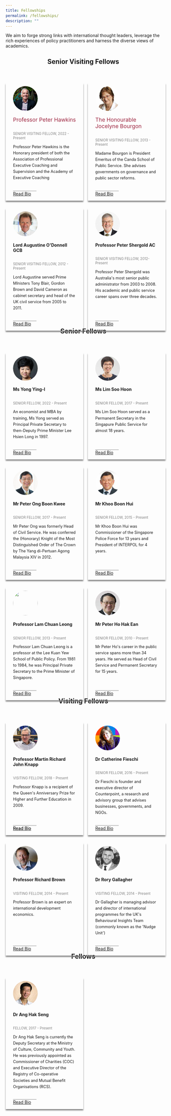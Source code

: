 ```yaml
---
title: Fellowships
permalink: /fellowships/
description: ""
---
```

<style>

	.header-fellows-middle {
		text-align:center;
	
	
	}

	.grid-container {
		display: grid; 
		grid-template-columns: 50% 50%;
		grid-column-gap: 15px;
		margin-bottom: 5%;
	}
	
	.fellow-card {
	
	box-shadow: 0px 4px 4px 0px grey;
	margin-top: 40px;
	position:relative;	
	height: 100%;
	box-sizing: border-box;
	padding: 10px;
	
	
	
	}
	
	.fellowship-card-text {
		
		margin-left: 1em;
		margin-right: 1em;
	}
	
	.fellow-summary {
		font-size:0.9em;
	  line-height: 1.6;
		margin-bottom: 1em;
	}
	
	.card-link {
		border-top: 1px solid grey;
		width:30%;
	  position: absolute;
		bottom: 0;
		margin-bottom: 1em;
		margin-left: 1em;
	 
	
	}
	
	
	
.fellow-duration{
		font-size:0.8em;
		color:grey;
	
	}

.fellowship-image {
	width: 80px !important;
	height: 80px !important; 
	border-radius: 50%;
	float: left;
	margin-left: 1em !important;
	}
	
.fellow-name {
	font-size: 1.25em;
	color: #9F2943;
	}
	
	.fellowship-text {
		display: flex;
		flex-direction: column;
	}
	
	.fellowship-image-div{
		float: left;
	
	
	}
	

.modal-window {
      position: fixed;
      background-color: rgba(200, 200, 200, 0.75);
      top: 0;
      right: 0;
      bottom: 0;
      left: 0;
      z-index: 999;
      opacity: 0;
      pointer-events: none;
      -webkit-transition: all 0.3s;
      -moz-transition: all 0.3s;
      transition: all 0.3s;
    }
    
.modal-window:target {
      opacity: 1;
      pointer-events: auto;
    }
    
.modal-window > div {
      width: 400px;
      position: relative;
      margin: 10% auto;
      padding: 2rem;
      background: #fff;
      color: #444;
    }
    
.modal-window header {
      font-weight: bold;
    }
    
.modal-close {
      color: #aaa;
      line-height: 50px;
      font-size: 80%;
      position: absolute;
      right: 0;
      text-align: center;
      top: 0;
      width: 70px;
      text-decoration: none;
    }
    
.modal-close:hover {
      color: #000;
    }
    
.modal-window h1 {
      font-size: 150%;
      margin: 0 0 15px;
    }	
	
	
</style>


<p>We aim to forge strong links with international thought leaders, leverage the rich experiences of policy practitioners and harness the diverse views of academics.</p>

<h2 class="header-fellows-middle">Senior Visiting Fellows</h2>
<div class="grid-container">
	<div class="fellow-card">
<!-- Below is the HTML that is contained inside the card.-->		
		
<div class="fellowship-text">
	<div class="fellowship-image-div">
			<img class="fellowship-image" src="/images/FellowshipImages/peterhawkins.png">
	</div>
		<div class="fellowship-card-text"><p class="fellow-name">Professor Peter Hawkins</p></div>
				<div class="fellowship-card-text"><p class="fellow-duration">SENIOR VISITING FELLOW, 2022 - Present</p></div>
						<div class="fellowship-card-text"><div class="fellow-summary">Professor Peter Hawkins is the Honorary president of both the Association of Professional Executive Coaching and Supervision and the Academy of Executive Coaching</div></div>
								<!--<div class="fellowship-card-text card-link"><a href="#open-modal">Read Bio</a></div>-->
										<!-- Below is the modal (popup)-->
							
</div>
		<div class="card-link"><a href="#open-modal">Read Bio</a></div>
	<div class="modal-window" id="open-modal">
     <div>
       <a class="modal-close" title="Close" href="#modal-close">close ×</a>
       <h1>Peter Hawkins</h1>
       <div>The quick brown fox jumped over the lazy dog.</div>
     </div>
</div>
	</div>
	
<!-- 2nd Senior Fellowship Card Card -->	
<div class="fellow-card">
<div class="fellowship-text">
	<div class="fellowship-image-div">
	<img class="fellowship-image" src="/images/FellowshipImages/fellowships_jocelyne_bourgon_2x.jpg">
	</div>
			<div class="fellowship-card-text"><p class="fellow-name">The Honourable Jocelyne Bourgon</p></div>
				<div class="fellowship-card-text"><p class="fellow-duration">SENIOR VISITING FELLOW, 2013 - Present</p></div>
						<div class="fellowship-card-text"><div class="fellow-summary">Madame Bourgon is President Emeritus of the Canda School of Public Service. She advises governments on governance and public sector reforms.</div></div>
								
	
</div>
	<div class="card-link"><a href="#open-modal2">Read Bio</a></div>
	<div class="modal-window" id="open-modal2">
     <div>
       <a class="modal-close" title="Close" href="#modal-close2">close ×</a>
       <h1>Jocelyn Bourgon</h1>
       <div>The quick brown fox jumped over the lazy dog.</div>
     </div>
</div>
</div>
</div>
<!-- Second Layer-->
<div class="grid-container">
	<div class="fellow-card">
<!-- Below is the HTML that is contained inside the card.-->		
<div class="fellowship-text">
	<div class="fellowship-image-div">
	<img class="fellowship-image" src="/images/FellowshipImages/Fellowships_Augustine_Odonnell_2x6.jpg">
	</div>
			<div class="fellowship-card-text"><h4>Lord Augustine O'Donnell GCB</h4></div>
				<div class="fellowship-card-text"><p class="fellow-duration">SENIOR VISITING FELLOW, 2012 - Present</p></div>
						<div class="fellowship-card-text"><div class="fellow-summary">Lord Augustine served Prime MInisters Tony Blair, Gordon Brown and David Cameron as cabinet secretary and head of the UK civil service from 2005 to 2011.</div></div>
</div>
		<div class="card-link"><a href="">Read Bio</a></div>
</div>



<div class="fellow-card">
<!-- Below is the HTML that is contained inside the card.-->		
<div class="fellowship-text">
	<div class="fellowship-image-div">
	<img class="fellowship-image" src="/images/FellowshipImages/fellowships-peter-shergold@2x.jpg">
	</div>
			<div class="fellowship-card-text"><h4>Professor Peter Shergold AC</h4></div>
				<div class="fellowship-card-text"><p class="fellow-duration">SENIOR VISITING FELLOW, 2012- Present</p></div>
						<div class="fellowship-card-text"><div class="fellow-summary">Professor Peter Shergold was Australia's most senior public administrator from 2003 to 2008. His academic and public service career spans over three decades.</div></div>
								
  </div>
		<div class="card-link"><a href="">Read Bio</a></div>
</div>
</div>

	
<!--Start of the Senior Fellows Card-->
<h2 class="header-fellows-middle">Senior Fellows</h2>
<div class="grid-container">

<div class="fellow-card">
<!-- Below is the HTML that is contained inside the card.-->		
	<div class="fellowship-text">
		<div class="fellowship-image-div">
			<img class="fellowship-image" src="/images/FellowshipImages/ps-ying-i.jpg">
		</div>
			<div class="fellowship-card-text"><h4>Ms Yong Ying-I</h4></div>
				<div class="fellowship-card-text"><p class="fellow-duration">SENIOR FELLOW, 2022 - Present</p></div>
						<div class="fellowship-card-text"><div class="fellow-summary">An economist and MBA by training, Ms Yong served as Principal Private Secretary to then-Deputy Prime Minister Lee Hsien Long in 1997.</div></div>
								
  </div>
		<div class="card-link"><a href="">Read Bio</a></div>
</div>
	
	
<div class="fellow-card">
<!-- Below is the HTML that is contained inside the card.-->		
	<div class="fellowship-text">
		<div class="fellowship-image-div">
			<img class="fellowship-image" src="/images/FellowshipImages/fellowships-lim-soo-hoon@2x.jpg">
		</div>
			<div class="fellowship-card-text"><h4>Ms Lim Soo Hoon</h4></div>
				<div class="fellowship-card-text"><p class="fellow-duration">SENIOR FELLOW, 2017 - Present</p></div>
						<div class="fellowship-card-text"><div class="fellow-summary">Ms Lim Soo Hoon served as a Permanent Secretary in the Singapure Public Service for almost 18 years.</div></div>
								
  </div>
		<div class="card-link"><a href="">Read Bio</a></div>
</div>
</div>

<!-- Second layer of Senior Fellows-->

<div class="grid-container">

<div class="fellow-card">
<!-- Below is the HTML that is contained inside the card.-->		
	<div class="fellowship-text">
		<div class="fellowship-image-div">
			<img class="fellowship-image" src="/images/FellowshipImages/peterongboonkwee.png">
		</div>
			<div class="fellowship-card-text"><h4>Mr Peter Ong Boon Kwee</h4></div>
				<div class="fellowship-card-text"><p class="fellow-duration">SENIOR FELLOW, 2017 - Present</p></div>
						<div class="fellowship-card-text"><div class="fellow-summary">Mr Peter Ong was formerly Head of Civil Service. He was conferred the (Honorary) Knight of the Most Distinguished Order of The Crown by The Yang di-Pertuan Agong Malaysia XIV in 2012.</div></div>
								
  </div>
	<div class="card-link"><a href="">Read Bio</a></div>
</div>


<div class="fellow-card">
<!-- Below is the HTML that is contained inside the card.-->		
<div class="fellowship-text">
	<div class="fellowship-image-div">
	<img class="fellowship-image" src="/images/FellowshipImages/Fellowships_Khoo_Boon_Hui_2x.jpg">
	</div>
			<div class="fellowship-card-text"><h4>Mr Khoo Boon Hui</h4></div>
				<div class="fellowship-card-text"><p class="fellow-duration">SENIOR FELLOW, 2015 - Present</p></div>
						<div class="fellowship-card-text"><div class="fellow-summary">Mr Khoo Boon Hui was Commissioner of the Singapore Police Force for 13 years and President of INTERPOL for 4 years.</div></div>
								
  </div>
		<div class="card-link"><a href="">Read Bio</a></div>
</div>
</div>

<!-- Third layer of Senior Fellows.-->
<div class="grid-container">


<div class="fellow-card">
<!-- Below is the HTML that is contained inside the card.-->		
<div class="fellowship-text">
	<div class="fellowship-image-div">
	<img class="fellowship-image" src="/images/FellowshipImages/">
	</div>
			<div class="fellowship-card-text"><h4>Professor Lam Chuan Leong</h4></div>
				<div class="fellowship-card-text"><p class="fellow-duration">SENIOR FELLOW, 2013 - Present</p></div>
						<div class="fellowship-card-text"><div class="fellow-summary">Professor Lam Chuan Leong is a professor at the Lee Kuan Yew School of Public Policy. From 1981 to 1984, he was Principal Private Secretary to the Prime Minister of Singapore.</div></div>
								
  </div>
		<div class="card-link"><a href="">Read Bio</a></div>
</div>


<div class="fellow-card">
<!-- Below is the HTML that is contained inside the card.-->		
<div class="fellowship-text">
	<div class="fellowship-image-div">
	<img class="fellowship-image" src="/images/FellowshipImages/fellowships-peter-ho-hak-ean@2x.jpg">
	</div>
			<div class="fellowship-card-text"><h4>Mr Peter Ho Hak Ean</h4></div>
				<div class="fellowship-card-text"><p class="fellow-duration">SENIOR FELLOW, 2010 - Present</p></div>
						<div class="fellowship-card-text"><div class="fellow-summary">Mr Peter Ho's career in the public service spans more than 34 years. He served as Head of Civil Service and Permanent Secretary for 15 years.</div></div>
								
  </div>
		<div class="card-link"><a href="">Read Bio</a></div>
</div>
</div>

<!-- Start of Visiting fellows.-->

<h2 class="header-fellows-middle">Visiting Fellows</h2>
<div class="grid-container">

<div class="fellow-card">
<!-- Below is the HTML that is contained inside the card.-->		
	<div class="fellowship-text">
		<div class="fellowship-image-div">
			<img class="fellowship-image" src="/images/FellowshipImages/profknapp.png">
		</div>
			<div class="fellowship-card-text"><h4>Professor Martin Richard John Knapp</h4></div>
				<div class="fellowship-card-text"><p class="fellow-duration">VISITING FELLOW, 2018 - Present</p></div>
						<div class="fellowship-card-text"><div class="fellow-summary">Professor Knapp is a recipient of the Queen's Anniversary Prize for Higher and Further Education in 2009.</div></div>
								<div class="fellowship-card-text card-link"><a href="#open-modal">Read Bio</a></div>
									
  </div>
		<div class="card-link"><a href="">Read Bio</a></div>
</div>





<div class="fellow-card">
<!-- Below is the HTML that is contained inside the card.-->		
<div class="fellowship-text">
	<div class="fellowship-image-div">
	 <img class="fellowship-image" src="/images/FellowshipImages/fellowships_catherine_fieschi_2x.jpg">
	</div>
			<div class="fellowship-card-text"><h4>Dr Catherine Fieschi</h4></div>
				<div class="fellowship-card-text"><p class="fellow-duration">SENIOR FELLOW, 2016 - Present</p></div>
						<div class="fellowship-card-text"><div class="fellow-summary">Dr Fieschi is founder and executive director of Counterpoint, a research and advisory group that advises businesses, governments, and NGOs.</div></div>
								
  </div>
		<div class="card-link"><a href="">Read Bio</a></div>
</div>
</div>


<!-- Second layer of Visiting Fellows.-->
<div class="grid-container">
<div class="fellow-card">
<!-- Below is the HTML that is contained inside the card.-->		
<div class="fellowship-text">
	<div class="fellowship-image-div">
	<img class="fellowship-image" src="/images/FellowshipImages/fellowships-richard-brown@2x.jpg">
	</div>
			<div class="fellowship-card-text"><h4>Professor Richard Brown</h4></div>
				<div class="fellowship-card-text"><p class="fellow-duration">VISITING FELLOW, 2014 - Present</p></div>
						<div class="fellowship-card-text"><div class="fellow-summary">Professor Brown is an expert on international development economics.</div></div>
								
									
  </div>
		<div class="card-link"><a href="">Read Bio</a></div>
</div>

	
	
<div class="fellow-card">
<!-- Below is the HTML that is contained inside the card.-->		
<div class="fellowship-text">
	<div class="fellowship-image-div">
			<img class="fellowship-image" src="/images/FellowshipImages/fellowships-rory-gallagher@2x.jpg">
			</div>
			<div class="fellowship-card-text"><h4>Dr Rory Gallagher</h4></div>
				<div class="fellowship-card-text"><p class="fellow-duration">VISITING FELLOW, 2014 - Present</p></div>
						<div class="fellowship-card-text"><div class="fellow-summary">Dr Gallagher is managing advisor and director of international programmes for the UK's Behavioural Insights Team (commonly known as the 'Nudge Unit')</div></div>
								
										
  </div>
		<div class="card-link"><a href="">Read Bio</a></div>
</div>
</div>

<h2 class="header-fellows-middle">Fellows</h2>
<div class="grid-container">


<div class="fellow-card">
<!-- Below is the HTML that is contained inside the card.-->		
<div class="fellowship-text">
	<div class="fellowship-image-div">
		<img class="fellowship-image" src="/images/FellowshipImages/fellowships_anghakseng_2x.jpg">
	</div>
<div class="fellowship-card-text"><h4>Dr Ang Hak Seng</h4></div>
				<div class="fellowship-card-text"><p class="fellow-duration">FELLOW, 2017 - Present</p></div>
						<div class="fellowship-card-text"><div class="fellow-summary">Dr Ang Hak Seng is currently the Deputy Secretary at the Ministry of Culture, Community and Youth. He was previously appointed as Commissioner of Charities (COC) and Executive Director of the Registry of Co-operative Societies and Mutual Benefit Organisations (RCS).</div>
	</div>
	</div>
	<div class="card-link"><a href="">Read Bio</a></div>
</div>
















</div>